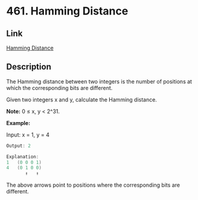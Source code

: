 # 461. Hamming Distance
## Link
[Hamming Distance](https://leetcode.com/problems/hamming-distance/description/)
## Description
The Hamming distance between two integers is the number of positions at which the corresponding bits are different.

Given two integers x and y, calculate the Hamming distance.

**Note:**
0 ≤ x, y < 2^31.

**Example:**

Input: x = 1, y = 4

```C++
Output: 2

Explanation:
1   (0 0 0 1)
4   (0 1 0 0)
       ↑   ↑
```
The above arrows point to positions where the corresponding bits are different.